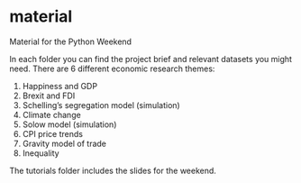 # material

Material for the Python Weekend

In each folder you can find the project brief and relevant datasets you might need. There are 6 different economic research themes:  

1. Happiness and GDP
2. Brexit and FDI
3. Schelling’s segregation model (simulation)
4. Climate change
5. Solow model (simulation)
6. CPI price trends
7. Gravity model of trade 
8. Inequality

The tutorials folder includes the slides for the weekend.
